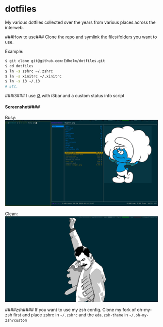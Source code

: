 dotfiles
========
My various dotfiles collected over the years from various places across the interweb.

###How to use###
Clone the repo and symlink the files/folders you want to use.

Example:

 ```bash
$ git clone git@github.com:Edholm/dotfiles.git  
$ cd dotfiles
$ ln -s zshrc ~/.zshrc
$ ln -s xinitrc ~/.xinitrc
$ ln -s i3 ~/.i3
# Etc.
```

###i3###
I use [i3](https://www.archlinux.org/packages/community/x86_64/i3-wm/) with i3bar and a custom status info script

#### Screenshot####
Busy:
![Busy](screenshots/busy.png "Busy desktop")

Clean:
![Clean](screenshots/clean.png "Clean desktop")

####zsh####
If you want to use my zsh config. Clone my fork of oh-my-zsh first and place zshrc in `~/.zshrc` and the `eda.zsh-theme`
in `~/.oh-my-zsh/custom`

